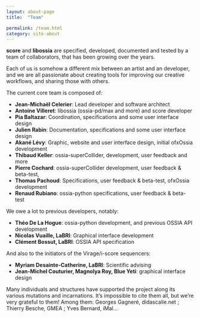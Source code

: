 ```yaml
---
layout: about-page
title:  "Team"

permalink: /team.html
category: site-about
---
```


<strong>score</strong> and <strong>libossia</strong> are specified, developed, documented and tested by a team of collaborators, that has been growing over the years.

Each of us is somehow a different mix between an artist and an developer, and we are all passionate about creating tools for improving our creative workflows, and sharing those with others.

The current core team is composed of:
* <b>Jean-Michaël Celerier</b>: Lead developer and software architect
* <b>Antoine Villeret</b>: libossia (ossia-pd/max and more) and score developer
* <b>Pia Baltazar</b>: Coordination, specifications and some user interface design
* <b>Julien Rabin</b>: Documentation, specifications and some user interface design
* <b>Akané Lévy</b>: Graphic, website and user interface design, initial ofxOssia development
* <b>Thibaud Keller</b>: ossia-superCollider, development, user feedback and more
* <b>Pierre Cochard</b>: ossia-superCollider development, user feedback & beta-test,
* <b>Thomas Pachoud</b>: Specifications, user feedback & beta-test, ofxOssia development
* <b>Renaud Rubiano</b>: ossia-python specifications, user feedback & beta-test

We owe a lot to previous developers, notably:
* <b>Théo De La Hogue</b>: ossia-python development, and previous OSSIA API development
* <b>Nicolas Vuaille, LaBRI</b>: Graphical interface development
* <b>Clément Bossut, LaBRI</b>: OSSIA API specification

And also to the initiators of the Virage/i-score sequencers:
* <b>Myriam Desainte-Catherine, LaBRI</b>: Scientific advising
* <b>Jean-Michel Couturier, Magnolya Roy,  Blue Yeti</b>: graphical interface design

Many individuals and structures have supported the project along its various mutations and incarnations. It’s impossible to cite them all, but we’re very grateful to them!
Among them: Georges Gagneré, didascalie.net ; Thierry Besche, GMEA ; Yves Bernard, iMal…
